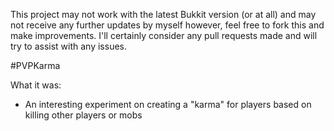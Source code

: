 This project may not work with the latest Bukkit version (or at all) and may not receive any further updates by myself however, feel free to fork this and make improvements. I'll certainly consider any pull requests made and will try to assist with any issues.

#PVPKarma

What it was:
- An interesting experiment on creating a "karma" for players based on killing other players or mobs
